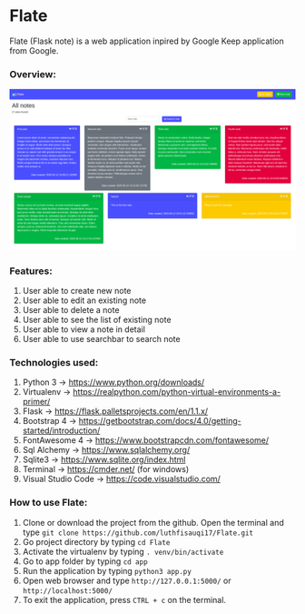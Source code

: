 # Flate

Flate (Flask note) is a web application inpired by Google Keep application from Google.

### Overview:
![FlateScreenshot1](/screenshots/flate1.png)

### Features:
1. User able to create new note
2. User able to edit an existing note
3. User able to delete a note
4. User able to see the list of existing note
5. User able to view a note in detail
6. User able to use searchbar to search note

### Technologies used:
1. Python 3 -> https://www.python.org/downloads/
2. Virtualenv -> https://realpython.com/python-virtual-environments-a-primer/
3. Flask -> https://flask.palletsprojects.com/en/1.1.x/
4. Bootstrap 4 -> https://getbootstrap.com/docs/4.0/getting-started/introduction/
5. FontAwesome 4 -> https://www.bootstrapcdn.com/fontawesome/
6. Sql Alchemy -> https://www.sqlalchemy.org/
7. Sqlite3 -> https://www.sqlite.org/index.html
8. Terminal -> https://cmder.net/ (for windows)
9. Visual Studio Code -> https://code.visualstudio.com/

### How to use Flate:
1. Clone or download the project from the github. Open the terminal and type `git clone https://github.com/luthfisauqi17/Flate.git`
2. Go project directory by typing `cd Flate`
3. Activate the virtualenv by typing `. venv/bin/activate`
4. Go to app folder by typing `cd app`
5. Run the application by typing `python3 app.py`
6. Open web browser and type `http://127.0.0.1:5000/` or `http://localhost:5000/`
7. To exit the application, press `CTRL + c` on the terminal.